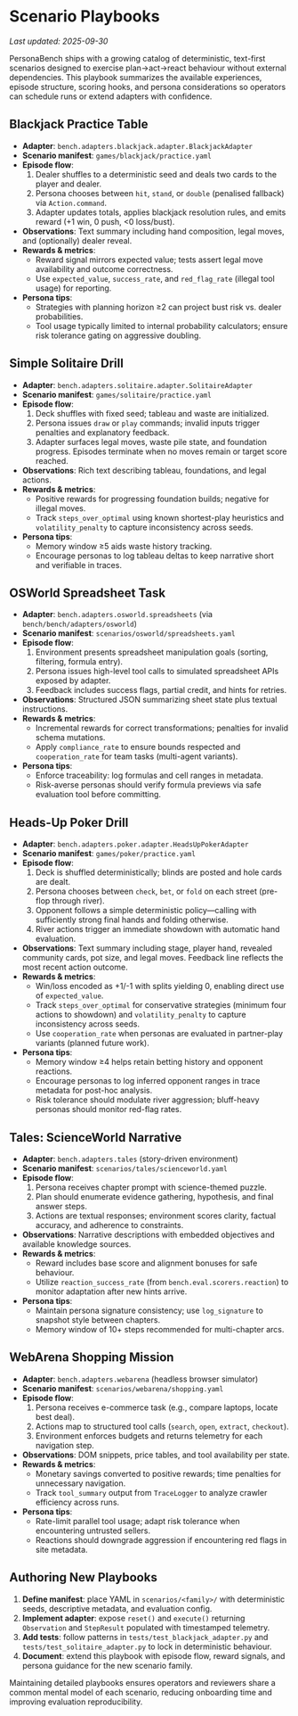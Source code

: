 # Scenario Playbooks

_Last updated: 2025-09-30_

PersonaBench ships with a growing catalog of deterministic, text-first scenarios designed to exercise plan→act→react behaviour without external dependencies. This playbook summarizes the available experiences, episode structure, scoring hooks, and persona considerations so operators can schedule runs or extend adapters with confidence.

## Blackjack Practice Table

- **Adapter**: `bench.adapters.blackjack.adapter.BlackjackAdapter`
- **Scenario manifest**: `games/blackjack/practice.yaml`
- **Episode flow**:
  1. Dealer shuffles to a deterministic seed and deals two cards to the player and dealer.
  2. Persona chooses between `hit`, `stand`, or `double` (penalised fallback) via `Action.command`.
  3. Adapter updates totals, applies blackjack resolution rules, and emits reward (+1 win, 0 push, <0 loss/bust).
- **Observations**: Text summary including hand composition, legal moves, and (optionally) dealer reveal.
- **Rewards & metrics**:
  - Reward signal mirrors expected value; tests assert legal move availability and outcome correctness.
  - Use `expected_value`, `success_rate`, and `red_flag_rate` (illegal tool usage) for reporting.
- **Persona tips**:
  - Strategies with planning horizon ≥2 can project bust risk vs. dealer probabilities.
  - Tool usage typically limited to internal probability calculators; ensure risk tolerance gating on aggressive doubling.

## Simple Solitaire Drill

- **Adapter**: `bench.adapters.solitaire.adapter.SolitaireAdapter`
- **Scenario manifest**: `games/solitaire/practice.yaml`
- **Episode flow**:
  1. Deck shuffles with fixed seed; tableau and waste are initialized.
  2. Persona issues `draw` or `play` commands; invalid inputs trigger penalties and explanatory feedback.
  3. Adapter surfaces legal moves, waste pile state, and foundation progress. Episodes terminate when no moves remain or target score reached.
- **Observations**: Rich text describing tableau, foundations, and legal actions.
- **Rewards & metrics**:
  - Positive rewards for progressing foundation builds; negative for illegal moves.
  - Track `steps_over_optimal` using known shortest-play heuristics and `volatility_penalty` to capture inconsistency across seeds.
- **Persona tips**:
  - Memory window ≥5 aids waste history tracking.
  - Encourage personas to log tableau deltas to keep narrative short and verifiable in traces.

## OSWorld Spreadsheet Task

- **Adapter**: `bench.adapters.osworld.spreadsheets` (via `bench/bench/adapters/osworld`)
- **Scenario manifest**: `scenarios/osworld/spreadsheets.yaml`
- **Episode flow**:
  1. Environment presents spreadsheet manipulation goals (sorting, filtering, formula entry).
  2. Persona issues high-level tool calls to simulated spreadsheet APIs exposed by adapter.
  3. Feedback includes success flags, partial credit, and hints for retries.
- **Observations**: Structured JSON summarizing sheet state plus textual instructions.
- **Rewards & metrics**:
  - Incremental rewards for correct transformations; penalties for invalid schema mutations.
  - Apply `compliance_rate` to ensure bounds respected and `cooperation_rate` for team tasks (multi-agent variants).
- **Persona tips**:
  - Enforce traceability: log formulas and cell ranges in metadata.
  - Risk-averse personas should verify formula previews via safe evaluation tool before committing.

## Heads-Up Poker Drill

- **Adapter**: `bench.adapters.poker.adapter.HeadsUpPokerAdapter`
- **Scenario manifest**: `games/poker/practice.yaml`
- **Episode flow**:
  1. Deck is shuffled deterministically; blinds are posted and hole cards are dealt.
  2. Persona chooses between `check`, `bet`, or `fold` on each street (pre-flop through river).
  3. Opponent follows a simple deterministic policy—calling with sufficiently strong final hands and folding otherwise.
  4. River actions trigger an immediate showdown with automatic hand evaluation.
- **Observations**: Text summary including stage, player hand, revealed community cards, pot size, and legal moves. Feedback line reflects the most recent action outcome.
- **Rewards & metrics**:
  - Win/loss encoded as +1/-1 with splits yielding 0, enabling direct use of `expected_value`.
  - Track `steps_over_optimal` for conservative strategies (minimum four actions to showdown) and `volatility_penalty` to capture inconsistency across seeds.
  - Use `cooperation_rate` when personas are evaluated in partner-play variants (planned future work).
- **Persona tips**:
  - Memory window ≥4 helps retain betting history and opponent reactions.
  - Encourage personas to log inferred opponent ranges in trace metadata for post-hoc analysis.
  - Risk tolerance should modulate river aggression; bluff-heavy personas should monitor red-flag rates.

## Tales: ScienceWorld Narrative

- **Adapter**: `bench.adapters.tales` (story-driven environment)
- **Scenario manifest**: `scenarios/tales/scienceworld.yaml`
- **Episode flow**:
  1. Persona receives chapter prompt with science-themed puzzle.
  2. Plan should enumerate evidence gathering, hypothesis, and final answer steps.
  3. Actions are textual responses; environment scores clarity, factual accuracy, and adherence to constraints.
- **Observations**: Narrative descriptions with embedded objectives and available knowledge sources.
- **Rewards & metrics**:
  - Reward includes base score and alignment bonuses for safe behaviour.
  - Utilize `reaction_success_rate` (from `bench.eval.scorers.reaction`) to monitor adaptation after new hints arrive.
- **Persona tips**:
  - Maintain persona signature consistency; use `log_signature` to snapshot style between chapters.
  - Memory window of 10+ steps recommended for multi-chapter arcs.

## WebArena Shopping Mission

- **Adapter**: `bench.adapters.webarena` (headless browser simulator)
- **Scenario manifest**: `scenarios/webarena/shopping.yaml`
- **Episode flow**:
  1. Persona receives e-commerce task (e.g., compare laptops, locate best deal).
  2. Actions map to structured tool calls (`search`, `open`, `extract`, `checkout`).
  3. Environment enforces budgets and returns telemetry for each navigation step.
- **Observations**: DOM snippets, price tables, and tool availability per state.
- **Rewards & metrics**:
  - Monetary savings converted to positive rewards; time penalties for unnecessary navigation.
  - Track `tool_summary` output from `TraceLogger` to analyze crawler efficiency across runs.
- **Persona tips**:
  - Rate-limit parallel tool usage; adapt risk tolerance when encountering untrusted sellers.
  - Reactions should downgrade aggression if encountering red flags in site metadata.

## Authoring New Playbooks

1. **Define manifest**: place YAML in `scenarios/<family>/` with deterministic seeds, descriptive metadata, and evaluation config.
2. **Implement adapter**: expose `reset()` and `execute()` returning `Observation` and `StepResult` populated with timestamped telemetry.
3. **Add tests**: follow patterns in `tests/test_blackjack_adapter.py` and `tests/test_solitaire_adapter.py` to lock in deterministic behaviour.
4. **Document**: extend this playbook with episode flow, reward signals, and persona guidance for the new scenario family.

Maintaining detailed playbooks ensures operators and reviewers share a common mental model of each scenario, reducing onboarding time and improving evaluation reproducibility.
